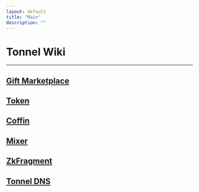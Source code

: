 ```yaml
---
layout: default
title: "Main"
description: ""
---
```


# Tonnel Wiki

---

## [Gift Marketplace](./en/marketplace/)
## [Token](./en/token/)
## [Coffin](./en/)
## [Mixer](./en/)
## [ZkFragment](./en/)
## [Tonnel DNS](./en/)
